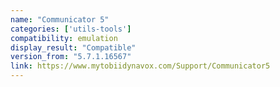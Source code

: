 ```yaml
---
name: "Communicator 5"
categories: ['utils-tools']
compatibility: emulation
display_result: "Compatible"
version_from: "5.7.1.16567"
link: https://www.mytobiidynavox.com/Support/Communicator5
---
```

